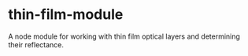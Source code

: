 thin-film-module
================

A node module for working with thin film optical layers and determining their reflectance.